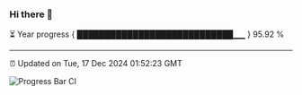 ### Hi there 👋

⏳ Year progress { ████████████████████████████▁▁ } 95.92 %

---

⏰ Updated on Tue, 17 Dec 2024 01:52:23 GMT

![Progress Bar CI](https://github.com/ZhaoGui/ZhaoGui/workflows/Progress%20Bar%20CI/badge.svg)
